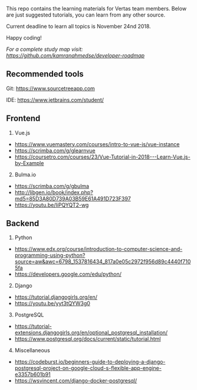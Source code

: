 This repo contains the learning materials for Vertas team members. Below are just suggested tutorials, you can learn from any other source.

Current deadline to learn all topics is November 24nd 2018.

Happy coding!

*For a complete study map visit: https://github.com/kamranahmedse/developer-roadmap*


## Recommended tools

Git: https://www.sourcetreeapp.com

IDE: https://www.jetbrains.com/student/


## Frontend

1. Vue.js
- https://www.vuemastery.com/courses/intro-to-vue-js/vue-instance
- https://scrimba.com/g/glearnvue
- https://coursetro.com/courses/23/Vue-Tutorial-in-2018---Learn-Vue.js-by-Example

2. Bulma.io
- https://scrimba.com/g/gbulma
- http://libgen.io/book/index.php?md5=85D3A80D739A03B59E61A491D723F397
- https://youtu.be/IiPQYQT2-wg


## Backend

1. Python
- https://www.edx.org/course/introduction-to-computer-science-and-programming-using-python?source=aw&awc=6798_1537816434_817a0e05c2972f956d89c4440f7105fa
- https://developers.google.com/edu/python/

2. Django
- https://tutorial.djangogirls.org/en/
- https://youtu.be/yyt3tQYW3g0

3. PostgreSQL
- https://tutorial-extensions.djangogirls.org/en/optional_postgresql_installation/
- https://www.postgresql.org/docs/current/static/tutorial.html

4. Miscellaneous
- https://codeburst.io/beginners-guide-to-deploying-a-django-postgresql-project-on-google-cloud-s-flexible-app-engine-e3357b601b91
- https://wsvincent.com/django-docker-postgresql/
